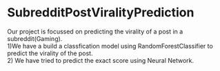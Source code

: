 # SubredditPostViralityPrediction
Our project is focussed on predicting the virality of a post in a subreddit(Gaming).<br />
1)We have a build a classfication model using RandomForestClassifier to predict the virality of the post.<br />
2) We have tried to predict the exact score using Neural Network.<br />
